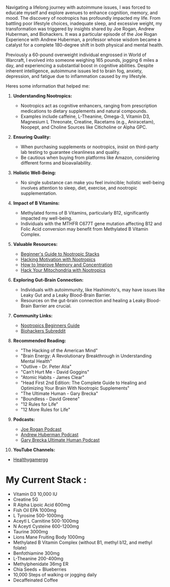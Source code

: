 Navigating a lifelong journey with autoimmune issues, I was forced to educate myself and explore avenues to enhance cognition, memory, and mood. The discovery of nootropics has profoundly impacted my life. From battling poor lifestyle choices, inadequate sleep, and excessive weight, my transformation was triggered by insights shared by Joe Rogan, Andrew Huberman, and Biohackers. It was a particular episode of the Joe Rogan Experience with Andrew Huberman, a professor whose wisdom became a catalyst for a complete 180-degree shift in both physical and mental health.

Previously a 60-pound overweight individual engrossed in World of Warcraft, I evolved into someone weighing 165 pounds, jogging 6 miles a day, and experiencing a substantial boost in cognitive abilities. Despite inherent intelligence, autoimmune issues led to brain fog, anxiety, depression, and fatigue due to inflammation caused by my lifestyle.

Heres some information that helped me:

1. **Understanding Nootropics:**
   - Nootropics act as cognitive enhancers, ranging from prescription medications to dietary supplements and natural compounds.
   - Examples include caffeine, L-Theanine, Omega-3, Vitamin D3, Magnesium L Threonate, Creatine, Racetams (e.g., Aniracetam), Noopept, and Choline Sources like Citicholine or Alpha GPC.

2. **Ensuring Quality:**
   - When purchasing supplements or nootropics, insist on third-party lab testing to guarantee cleanliness and quality.
   - Be cautious when buying from platforms like Amazon, considering different forms and bioavailability.

3. **Holistic Well-Being:**
   - No single substance can make you feel invincible; holistic well-being involves attention to sleep, diet, exercise, and nootropic supplementation.

4. **Impact of B Vitamins:**
   - Methylated forms of B Vitamins, particularly B12, significantly impacted my well-being.
   - Individuals with the MTHFR C677T gene mutation affecting B12 and Folic Acid conversion may benefit from Methylated B Vitamin Complex.

5. **Valuable Resources:**
   - [Beginner's Guide to Nootropic Stacks](https://nootropicsexpert.com/beginners-guide-to-nootropic-stacks/)
   - [Hacking Motivation with Nootropics](https://nootropicsexpert.com/hacking-motivation-with-nootropics/)
   - [How to Improve Memory and Concentration](https://nootropicsexpert.com/how-to-improve-memory-and-concentration/)
   - [Hack Your Mitochondria with Nootropics](https://nootropicsexpert.com/hack-your-mitochondria-with-nootropics/)

6. **Exploring Gut-Brain Connection:**
   - Individuals with autoimmunity, like Hashimoto's, may have issues like Leaky Gut and a Leaky Blood-Brain Barrier.
   - Resources on the gut-brain connection and healing a Leaky Blood-Brain Barrier are crucial.

7. **Community Links:**
   - [Nootropics Beginners Guide](https://old.reddit.com/r/Nootropics/wiki/beginners)
   - [Biohackers Subreddit](https://old.reddit.com/r/Biohackers/)

8. **Recommended Reading:**
   - "The Hacking of the American Mind"
   - "Brain Energy: A Revolutionary Breakthrough in Understanding Mental Health"
   - "Outlive - Dr. Peter Atia"
   - "Can’t Hurt Me - David Goggins"
   - "Atomic Habits - James Clear"
   - "Head First 2nd Edition: The Complete Guide to Healing and Optimizing Your Brain With Nootropic Supplements"
   - "The Ultimate Human - Gary Brecka"
   - "Boundless - David Greene"
   - "12 Rules for Life"
   - "12 More Rules for Life"

9. **Podcasts:**
   - [Joe Rogan Podcast](https://open.spotify.com/show/4rOoJ6Egrf8K2IrywzwOMk)
   - [Andrew Huberman Podcast](https://www.hubermanlab.com/podcast)
   - [Gary Brecka Ultimate Human Podcast](https://open.spotify.com/show/5Xk07pMVqkqjFvxDl45ISX)

10. **YouTube Channels:**
   - [Healthygamergg](https://www.youtube.com/c/HealthyGamerGG)

# My Current Stack :
- Vitamin D3 10,000 IU
- Creatine 5G
- R Alpha Lipoic Acid 600mg
- Fish Oil EPA 1000mg
- L Tyrosine 500-1000mg
- Aceytl L Carnitine 500-1000mg
- N Aceytl Cysteine 600-1200mg
- Taurine 3000mg
- Lions Mane Fruiting Body 1000mg
- Methylated B Vitamin Complex (without B1, methyl b12, and methyl folate)
- Benfothiamine 300mg
- L-Theanine 200-400mg
- Methylphenidate 36mg ER
- Chia Seeds + Blueberries
- 10,000 Steps of walking or jogging daily
- Decaffeinated Coffee